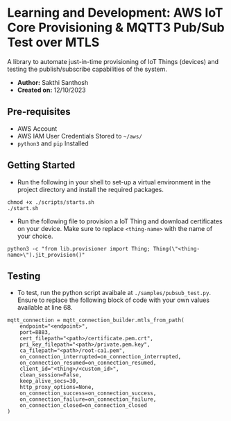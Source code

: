 # Learning and Development: AWS IoT Core Provisioning & MQTT3 Pub/Sub Test over MTLS

A library to automate just-in-time provisioning of IoT Things (devices) and testing the publish/subscribe capabilities of the system.

- **Author:** Sakthi Santhosh
- **Created on:** 12/10/2023

## Pre-requisites

- AWS Account
- AWS IAM User Credentials Stored to `~/aws/`
- `python3` and `pip` Installed


## Getting Started

- Run the following in your shell to set-up a virtual environment in the project directory and install the required packages.

```
chmod +x ./scripts/starts.sh
./start.sh
```

- Run the following file to provision a IoT Thing and download certificates on your device. Make sure to replace `<thing-name>` with the name of your choice.

```
python3 -c "from lib.provisioner import Thing; Thing(\"<thing-name>\").jit_provision()"
```

## Testing

- To test, run the python script avaibale at `./samples/pubsub_test.py`. Ensure to replace the following block of code with your own values available at line 68.

```
mqtt_connection = mqtt_connection_builder.mtls_from_path(
    endpoint="<endpoint>",
    port=8883,
    cert_filepath="<path>/certificate.pem.crt",
    pri_key_filepath="<path>/private.pem.key",
    ca_filepath="<path>/root-ca1.pem",
    on_connection_interrupted=on_connection_interrupted,
    on_connection_resumed=on_connection_resumed,
    client_id="<thing>/<custom_id>",
    clean_session=False,
    keep_alive_secs=30,
    http_proxy_options=None,
    on_connection_success=on_connection_success,
    on_connection_failure=on_connection_failure,
    on_connection_closed=on_connection_closed
)
```
